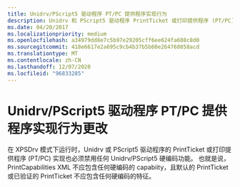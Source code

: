 ```yaml
---
title: Unidrv/PScript5 驱动程序 PT/PC 提供程序实现行为
description: Unidrv 和 PScript5 驱动程序 PrintTicket 或打印提供程序 (PT/PC) 实现行为更改
ms.date: 04/20/2017
ms.localizationpriority: medium
ms.openlocfilehash: a34979dd8e7c5b97e29205cff6ee624fa608c8d0
ms.sourcegitcommit: 418e6617e2a695c9cb4b37b5b60e264760858acd
ms.translationtype: MT
ms.contentlocale: zh-CN
ms.lasthandoff: 12/07/2020
ms.locfileid: "96833285"
---
```

# <a name="unidrvpscript5-driver-ptpc-provider-implementation-behavior-changes"></a>Unidrv/PScript5 驱动程序 PT/PC 提供程序实现行为更改


在 XPSDrv 模式下运行时，Unidrv 或 PScript5 驱动程序的 PrintTicket 或打印提供程序 (PT/PC) 实现也必须禁用任何 Unidrv/PScript5 硬编码功能。 也就是说，PrintCapabilities XML 不应包含任何硬编码的 capabiity，且默认的 PrintTicket 或已验证的 PrintTicket 不应包含任何硬编码的特征。

 

 



